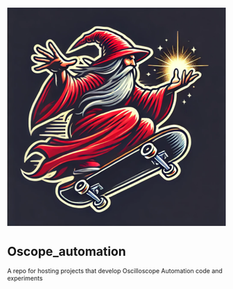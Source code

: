 ![My Image](misc/redWizard.webp)

# Oscope_automation
A repo for hosting projects that develop Oscilloscope Automation code and experiments
